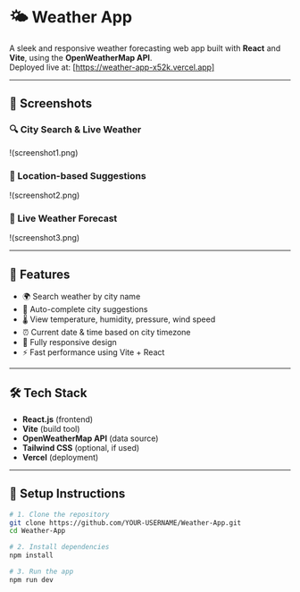 # 🌤️ Weather App

A sleek and responsive weather forecasting web app built with **React** and **Vite**, using the **OpenWeatherMap API**.  
Deployed live at: [https://weather-app-x52k.vercel.app]

---

## 📸 Screenshots

### 🔍 City Search & Live Weather

!(screenshot1.png)

### 📍 Location-based Suggestions

!(screenshot2.png)

### 📍 Live Weather Forecast

!(screenshot3.png)

---

## 🚀 Features

- 🌍 Search weather by city name
- 📍 Auto-complete city suggestions
- 🌡️ View temperature, humidity, pressure, wind speed
- ⏰ Current date & time based on city timezone
- 📱 Fully responsive design
- ⚡ Fast performance using Vite + React

---

## 🛠️ Tech Stack

- **React.js** (frontend)
- **Vite** (build tool)
- **OpenWeatherMap API** (data source)
- **Tailwind CSS** (optional, if used)
- **Vercel** (deployment)

---

## 🔧 Setup Instructions

```bash
# 1. Clone the repository
git clone https://github.com/YOUR-USERNAME/Weather-App.git
cd Weather-App

# 2. Install dependencies
npm install

# 3. Run the app
npm run dev
